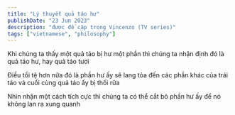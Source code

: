 ```yaml
---
title: "Lý thuyết quả táo hư"
publishDate: "23 Jun 2023"
description: "được đề cập trong Vincenzo (TV series)"
tags: ["vietnamese", "philosophy"]
---
```


Khi chúng ta thấy một quả táo bị hư một phần thì chúng ta nhận định đó là quả táo hư, hay quả táo tươi

Điều tồi tệ hơn nữa đó là phần hư ấy sẽ lang tỏa đến các phần khác của trái táo và cuối cùng quả táo ấy bị thối rữa

Nhìn nhận một cách tích cực thì chúng ta có thể cắt bỏ phần hư ấy để nó không lan ra xung quanh
